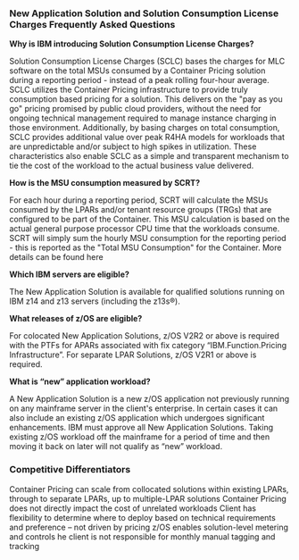 ### New Application Solution and Solution Consumption License Charges Frequently Asked Questions ###

**Why is IBM introducing Solution Consumption License Charges?**
    
Solution Consumption License Charges (SCLC) bases the charges for MLC software on the total MSUs consumed by a Container Pricing solution during a reporting period - instead of a peak rolling four-hour average. 
SCLC utilizes the Container Pricing infrastructure to provide truly consumption based pricing for a solution. This delivers on the "pay as you go" pricing promised by public cloud providers, without the need for ongoing technical management required to manage instance charging in those environment.
Additionally, by basing charges on total consumption, SCLC provides additional value over peak R4HA models for workloads that are unpredictable and/or subject to high spikes in utilization.
These characteristics also enable SCLC as a simple and transparent mechanism to tie the cost of the workload to the actual business value delivered.
    
**How is the MSU consumption measured by SCRT?** 

For each hour during a reporting period, SCRT will calculate the MSUs consumed by the LPARs and/or tenant resource groups (TRGs) that are configured to be part of the Container. This MSU calculation is based on the actual general purpose processor CPU time that the workloads consume. 
SCRT will simply sum the hourly MSU consumption for the reporting period - this is reported as the "Total MSU Consumption" for the Container. 
More details can be found here <insert techdoc link>
    
**Which IBM servers are eligible?**

The New Application Solution is available for qualified solutions running on IBM z14 and z13 servers (including the z13s®).
    
**What releases of z/OS are eligible?**

For colocated New Application Solutions, z/OS V2R2 or above is required with the PTFs for APARs associated with fix category “IBM.Function.Pricing Infrastructure”.
For separate LPAR Solutions, z/OS V2R1 or above is required.
    
**What is “new” application workload?**

A New Application Solution is a new z/OS application not previously running on any mainframe server in the client's enterprise. In certain cases it can also include an existing z/OS application which undergoes significant enhancements. IBM must approve all New Application Solutions. Taking existing z/OS workload off the mainframe for a period of time and then moving it back on later will not qualify as “new” workload.


### Competitive Differentiators ###

Container Pricing can scale from collocated solutions within existing LPARs, through to separate LPARs, up to multiple-LPAR solutions
Container Pricing does not directly impact the cost of unrelated workloads
Client has flexibility to determine where to deploy based on technical requirements and preference – not driven by pricing
z/OS enables solution-level metering and controls
he client is not responsible for monthly manual tagging and tracking
